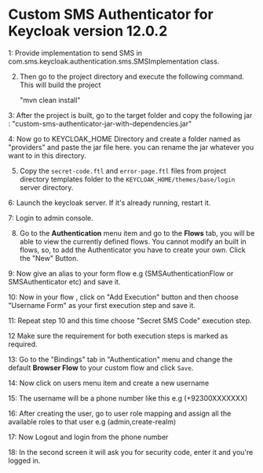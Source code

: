 Custom SMS Authenticator for Keycloak version 12.0.2
===================================================

1: Provide implementation to send SMS in com.sms.keycloak.authentication.sms.SMSImplementation class. 

2. Then go to the project directory and execute the following command.  This will build the project

   "mvn clean install"
   
3: After the project is built, go to the target folder and copy the following jar : "custom-sms-authenticator-jar-with-dependencies.jar"

4: Now go to KEYCLOAK_HOME Directory and create a folder named as "providers" and paste the jar file here. you can rename the jar whatever you want to in this directory.   
      
5. Copy the `secret-code.ftl` and `error-page.ftl` files from project directory templates folder to the `KEYCLOAK_HOME/themes/base/login` server directory.

6: Launch the keycloak server. If it's already running, restart it.

7: Login to admin console.

8. Go to the **Authentication** menu item and go to the **Flows** tab, you will be able to view the currently
   defined flows.  You cannot modify an built in flows, so, to add the Authenticator you
   have to create your own.  Click the "New" Button.
   
9: Now give an alias to your form flow e.g (SMSAuthenticationFlow or SMSAuthenticator etc) and save it.

10: Now in your flow , click on "Add Execution" button and then choose "Username Form" as your first execution step and save it.

11: Repeat step 10 and this time choose "Secret SMS Code" execution step.

12 Make sure the requirement for both execution steps is marked as required.

13: Go to the "Bindings" tab in "Authentication" menu and change the default **Browser Flow** to your custom flow 
   and click `Save`.
   
14: Now click on users menu item and create a new username

15: The username will be a phone number like this e.g (+92300XXXXXXX)

16: After creating the user, go to user role mapping and assign all the available roles to that user e.g (admin,create-realm)

17: Now Logout and login from the phone number

18: In the second screen it will ask you for security code, enter it and you're logged in.

